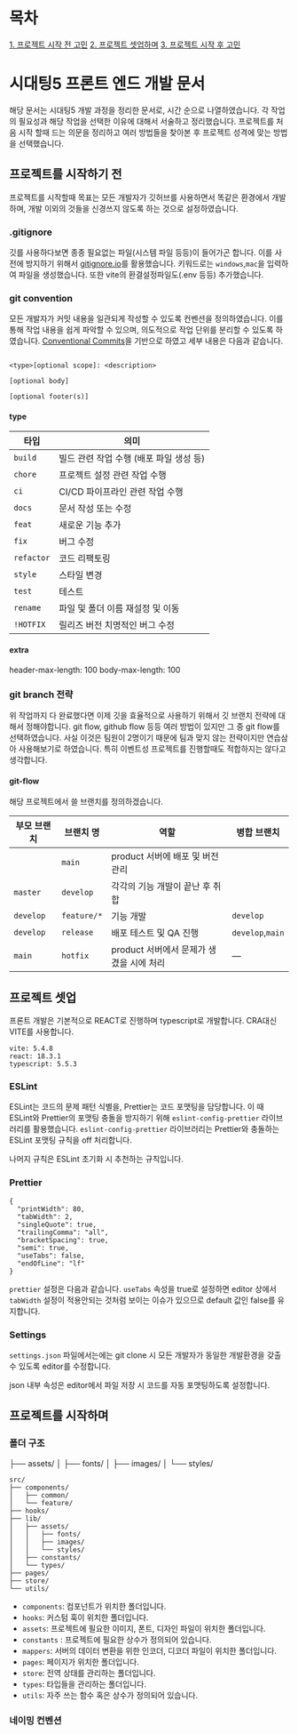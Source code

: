 # 목차
[1. 프로젝트 시작 전 고민](#프로젝트를-시작하기-전)
[2. 프로젝트 셋업하며](#프로젝트-셋업)
[3. 프로젝트 시작 후 고민](#프로젝트를-시작하며)

# 시대팅5 프론트 엔드 개발 문서
해당 문서는 시대팅5 개발 과정을 정리한 문서로, 시간 순으로 나열하였습니다. 각 작업의 필요성과 해당 작업을 선택한 이유에 대해서 서술하고 정리했습니다. 프로젝트를 처음 시작 할때 드는 의문을 정리하고 여러 방법들을 찾아본 후 프로젝트 성격에 맞는 방법을 선택했습니다. 

## 프로젝트를 시작하기 전
프로젝트를 시작할때 목표는 모든 개발자가 깃허브를 사용하면서 똑같은 환경에서 개발하며, 개발 이외의 것들을 신경쓰지 않도록 하는 것으로 설정하였습니다. 

### .gitignore
깃를 사용하다보면 종종 필요없는 파일(시스템 파일 등등)이 들어가곤 합니다. 이를 사전에 방지하기 위해서 [gitignore.io](https://www.toptal.com/developers/gitignore)를 활용했습니다. 키워드로는 `windows`,`mac`을 입력하여 파일을 생성했습니다. 또한 vite의 환결설정파일도(.env 등등) 추가했습니다.

### git convention
모든 개발자가 커밋 내용을 일관되게 작성할 수 있도록 컨벤션을 정의하였습니다. 이를 통해 작업 내용을 쉽게 파악할 수 있으며, 의도적으로 작업 단위를 분리할 수 있도록 하였습니다. [Conventional Commits](https://www.conventionalcommits.org/)을 기반으로 하였고 세부 내용은 다음과 같습니다.
```text

<type>[optional scope]: <description>

[optional body]

[optional footer(s)]

```

#### type

|타입|의미|
|---|---|
|`build`|빌드 관련 작업 수행 (배포 파일 생성 등)|
|`chore`|프로젝트 설정 관련 작업 수행|
|`ci`|CI/CD 파이프라인 관련 작업 수행|
|`docs`|문서 작성 또는 수정|
|`feat`|새로운 기능 추가|
|`fix`|버그 수정|
|`refactor`|코드 리팩토링|
|`style`|스타일 변경|
|`test`|테스트|
|`rename`|파일 및 폴더 이름 재설정 및 이동|
|`!HOTFIX`|릴리즈 버전 치명적인 버그 수정|

#### extra
header-max-length: 100
body-max-length: 100

### git branch 전략
위 작업까지 다 완료했다면 이제 깃을 효율적으로 사용하기 위해서 깃 브랜치 전략에 대해서 정해야합니다. git flow, github flow 등등 여러 방법이 있지만 그 중 git flow를 선택하였습니다. 사실 이것은 팀원이 2명이기 때문에 팀과 맞지 않는 전략이지만 연습삼아 사용해보기로 하였습니다. 특히 이벤트성 프로젝트를 진행할때도 적합하지는 않다고 생각합니다.

#### git-flow

해당 프로젝트에서 쓸 브랜치를 정의하겠습니다.

|부모 브랜치|브랜치 명|역할|병합 브랜치|
|---|---|---|---|
||`main`|product 서버에 배포 및 버전 관리||
|`master`|`develop`|각각의 기능 개발이 끝난 후 취합||
|`develop`|`feature/*`|기능 개발|`develop`|
|`develop`|`release`|배포 테스트 및 QA 진행|`develop`,`main`|
|`main`|`hotfix`|product 서버에서 문제가 생겼을 시에 처리|—|

## 프로젝트 셋업
프론트 개발은 기본적으로 REACT로 진행하며 typescript로 개발합니다. CRA대신 VITE를 사용합니다. 
```text
vite: 5.4.8
react: 18.3.1
typescript: 5.5.3
```

### ESLint
ESLint는 코드의 문제 패턴 식별을, Prettier는 코드 포맷팅을 담당합니다.
이 때 ESLint와 Prettier의 포맷팅 충돌을 방지하기 위해 `eslint-config-prettier` 라이브러리를 활용했습니다.
`eslint-config-prettier` 라이브러리는 Prettier와 충돌하는 ESLint 포맷팅 규칙을 off 처리합니다.

나머지 규칙은 ESLint 초기화 시 추천하는 규칙입니다.

### Prettier
```
{
  "printWidth": 80,
  "tabWidth": 2,
  "singleQuote": true,
  "trailingComma": "all",
  "bracketSpacing": true,
  "semi": true,
  "useTabs": false,
  "endOfLine": "lf"
}
```
`prettier` 설정은 다음과 같습니다. `useTabs` 속성을 true로 설정하면 editor 상에서 `tabWidth` 설정이 적용안되는 것처럼 보이는 이슈가 있으므로 default 값인 false를 유지합니다.

### Settings
`settings.json` 파일에서는에는 git clone 시 모든 개발자가 동일한 개발환경을 갖출 수 있도록 editor를 수정합니다.

json 내부 속성은 editor에서 파일 저장 시 코드를 자동 포맷팅하도록 설정합니다.

## 프로젝트를 시작하며
### 폴더 구조 
├── assets/
│   ├── fonts/
│   ├── images/
│   └── styles/

```text
src/
├── components/
│   ├── common/
│   └── feature/
├── hooks/
├── lib/
│   ├── assets/
│   │   ├── fonts/
│   │   ├── images/
│   │   └── styles/
│   ├── constants/
│   └── types/
├── pages/
├── store/
└── utils/
```

+ `components`: 컴포넌트가 위치한 폴더입니다.
+ `hooks`: 커스텀 훅이 위치한 폴더입니다.
+ `assets`: 프로젝트에 필요한 이미지, 폰트, 디자인 파일이 위치한 폴더입니다.
+ `constants` : 프로젝트에 필요한 상수가 정의되어 있습니다.
+ `mappers`: 서버의 데이터 변환을 위한 인코더, 디코더 파일이 위치한 폴더입니다.
+ `pages`: 페이지가 위치한 폴더입니다.
+ `store`: 전역 상태를 관리하는 폴더입니다.
+ `types`: 타입들을 관리하는 폴더입니다.
+ `utils`: 자주 쓰는 함수 혹은 상수가 정의되어 있습니다.

### 네이밍 컨벤션